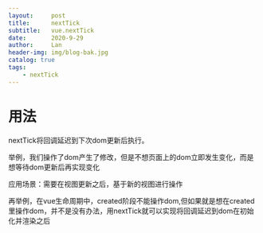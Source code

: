 ```yaml
---
layout:     post
title:      nextTick
subtitle:   vue.nextTick
date:       2020-9-29
author:     Lan
header-img: img/blog-bak.jpg
catalog: true
tags:
    - nextTick
---
```



# 用法

nextTick将回调延迟到下次dom更新后执行。

举例，我们操作了dom产生了修改，但是不想页面上的dom立即发生变化，而是想等待dom更新后再实现变化

应用场景：需要在视图更新之后，基于新的视图进行操作

再举例，在vue生命周期中，created阶段不能操作dom,但如果就是想在created里操作dom，并不是没有办法，用nextTick就可以实现将回调延迟到dom在初始化并渲染之后